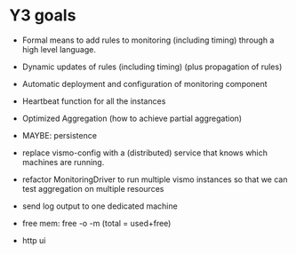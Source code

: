 
Y3 goals
===

- Formal means to add rules to monitoring (including timing) through a high level language.
- Dynamic updates of rules (including timing) (plus propagation of rules)
- Automatic deployment and configuration of monitoring component
- Heartbeat function for all the instances
- Optimized Aggregation (how to achieve partial aggregation)
- MAYBE: persistence

- replace vismo-config with a (distributed) service that knows which
  machines are running.

- refactor MonitoringDriver to run multiple vismo instances
  so that we can test aggregation on multiple resources
- send log output to one dedicated machine
- free mem: free -o -m (total = used+free)

- http ui

